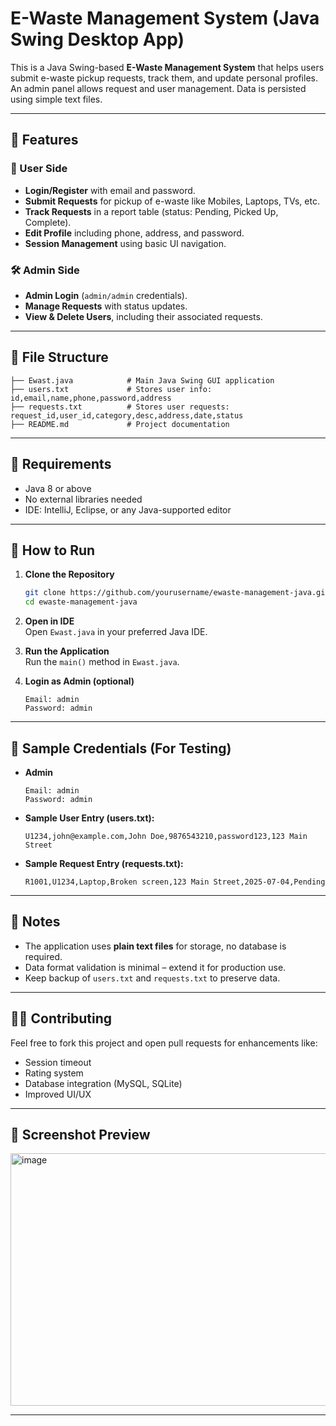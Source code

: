
# E-Waste Management System (Java Swing Desktop App)

This is a Java Swing-based **E-Waste Management System** that helps users submit e-waste pickup requests, track them, and update personal profiles. An admin panel allows request and user management. Data is persisted using simple text files.

---

## 🚀 Features

### 👤 User Side
- **Login/Register** with email and password.
- **Submit Requests** for pickup of e-waste like Mobiles, Laptops, TVs, etc.
- **Track Requests** in a report table (status: Pending, Picked Up, Complete).
- **Edit Profile** including phone, address, and password.
- **Session Management** using basic UI navigation.

### 🛠️ Admin Side
- **Admin Login** (`admin/admin` credentials).
- **Manage Requests** with status updates.
- **View & Delete Users**, including their associated requests.

---

## 📁 File Structure

```
├── Ewast.java            # Main Java Swing GUI application
├── users.txt             # Stores user info: id,email,name,phone,password,address
├── requests.txt          # Stores user requests: request_id,user_id,category,desc,address,date,status
├── README.md             # Project documentation
```

---

## 📌 Requirements

- Java 8 or above
- No external libraries needed
- IDE: IntelliJ, Eclipse, or any Java-supported editor

---

## 🔧 How to Run

1. **Clone the Repository**  
   ```bash
   git clone https://github.com/yourusername/ewaste-management-java.git
   cd ewaste-management-java
   ```

2. **Open in IDE**  
   Open `Ewast.java` in your preferred Java IDE.

3. **Run the Application**  
   Run the `main()` method in `Ewast.java`.

4. **Login as Admin (optional)**  
   ```
   Email: admin
   Password: admin
   ```

---

## 🧪 Sample Credentials (For Testing)

- **Admin**
  ```
  Email: admin
  Password: admin
  ```

- **Sample User Entry (users.txt):**
  ```
  U1234,john@example.com,John Doe,9876543210,password123,123 Main Street
  ```

- **Sample Request Entry (requests.txt):**
  ```
  R1001,U1234,Laptop,Broken screen,123 Main Street,2025-07-04,Pending
  ```

---

## 📌 Notes

- The application uses **plain text files** for storage, no database is required.
- Data format validation is minimal – extend it for production use.
- Keep backup of `users.txt` and `requests.txt` to preserve data.

---

## 🧑‍💻 Contributing

Feel free to fork this project and open pull requests for enhancements like:
- Session timeout
- Rating system
- Database integration (MySQL, SQLite)
- Improved UI/UX

---
 
## 📸 Screenshot Preview

<img width="781" height="404" alt="image" src="https://github.com/user-attachments/assets/4266896a-de49-4d65-806c-244e765f12b7" />

---

 
